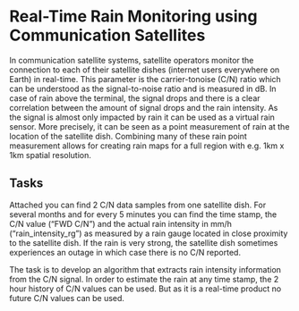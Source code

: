 # Real-Time Rain Monitoring using Communication Satellites 

In communication satellite systems, satellite operators monitor the connection to each of their satellite dishes (internet users everywhere on Earth) in real-time. 
This parameter is the carrier-tonoise (C/N) ratio which can be understood as the signal-to-noise ratio and is measured in dB. 
In case of rain above the terminal, the signal drops and there is a clear correlation between the amount of signal drops and the rain intensity. 
As the signal is almost only impacted by rain it can be used as a virtual rain sensor. 
More precisely, it can be seen as a point measurement of rain at the location of the satellite dish. 
Combining many of these rain point measurement allows for creating rain maps for a full region with e.g. 1km x 1km spatial resolution.

## Tasks

Attached you can find 2 C/N data samples from one satellite dish. For several months and for every 5 minutes you can find the time stamp, the C/N value (“FWD C/N”) and the actual rain intensity in mm/h (“rain_intensity_rg”) as measured by a rain gauge located in close proximity to the satellite dish. If the rain is very strong, the satellite dish sometimes experiences an outage in which case there is no C/N reported.

The task is to develop an algorithm that extracts rain intensity information from the C/N signal. In order to estimate the rain at any time stamp, the 2 hour history of C/N values can be used. But as it is a real-time product no future C/N values can be used.

